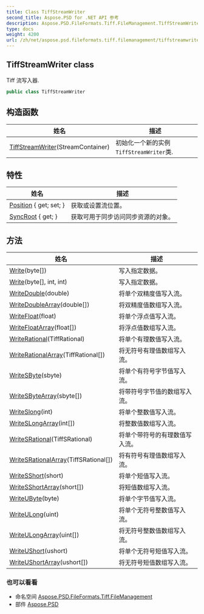 ```yaml
---
title: Class TiffStreamWriter
second_title: Aspose.PSD for .NET API 参考
description: Aspose.PSD.FileFormats.Tiff.FileManagement.TiffStreamWriter 班级. Tiff 流写入器.
type: docs
weight: 4200
url: /zh/net/aspose.psd.fileformats.tiff.filemanagement/tiffstreamwriter/
---
```

## TiffStreamWriter class

Tiff 流写入器.

```csharp
public class TiffStreamWriter
```

## 构造函数

| 姓名 | 描述 |
| --- | --- |
| [TiffStreamWriter](tiffstreamwriter/)(StreamContainer) | 初始化一个新的实例`TiffStreamWriter`类. |

## 特性

| 姓名 | 描述 |
| --- | --- |
| [Position](../../aspose.psd.fileformats.tiff.filemanagement/tiffstreamwriter/position/) { get; set; } | 获取或设置流位置。 |
| [SyncRoot](../../aspose.psd.fileformats.tiff.filemanagement/tiffstreamwriter/syncroot/) { get; } | 获取可用于同步访问同步资源的对象。 |

## 方法

| 姓名 | 描述 |
| --- | --- |
| [Write](../../aspose.psd.fileformats.tiff.filemanagement/tiffstreamwriter/write/#write)(byte[]) | 写入指定数据。 |
| [Write](../../aspose.psd.fileformats.tiff.filemanagement/tiffstreamwriter/write/#write_1)(byte[], int, int) | 写入指定数据。 |
| [WriteDouble](../../aspose.psd.fileformats.tiff.filemanagement/tiffstreamwriter/writedouble/)(double) | 将单个双精度值写入流。 |
| [WriteDoubleArray](../../aspose.psd.fileformats.tiff.filemanagement/tiffstreamwriter/writedoublearray/)(double[]) | 将双精度值数组写入流。 |
| [WriteFloat](../../aspose.psd.fileformats.tiff.filemanagement/tiffstreamwriter/writefloat/)(float) | 将单个浮点值写入流。 |
| [WriteFloatArray](../../aspose.psd.fileformats.tiff.filemanagement/tiffstreamwriter/writefloatarray/)(float[]) | 将浮点值数组写入流。 |
| [WriteRational](../../aspose.psd.fileformats.tiff.filemanagement/tiffstreamwriter/writerational/)(TiffRational) | 将单个有理数值写入流。 |
| [WriteRationalArray](../../aspose.psd.fileformats.tiff.filemanagement/tiffstreamwriter/writerationalarray/)(TiffRational[]) | 将无符号有理值数组写入流。 |
| [WriteSByte](../../aspose.psd.fileformats.tiff.filemanagement/tiffstreamwriter/writesbyte/)(sbyte) | 将单个有符号字节值写入流。 |
| [WriteSByteArray](../../aspose.psd.fileformats.tiff.filemanagement/tiffstreamwriter/writesbytearray/)(sbyte[]) | 将带符号字节值的数组写入流。 |
| [WriteSlong](../../aspose.psd.fileformats.tiff.filemanagement/tiffstreamwriter/writeslong/)(int) | 将单个整数值写入流。 |
| [WriteSLongArray](../../aspose.psd.fileformats.tiff.filemanagement/tiffstreamwriter/writeslongarray/)(int[]) | 将整数值数组写入流。 |
| [WriteSRational](../../aspose.psd.fileformats.tiff.filemanagement/tiffstreamwriter/writesrational/)(TiffSRational) | 将单个带符号的有理数值写入流。 |
| [WriteSRationalArray](../../aspose.psd.fileformats.tiff.filemanagement/tiffstreamwriter/writesrationalarray/)(TiffSRational[]) | 将有符号有理值数组写入流。 |
| [WriteSShort](../../aspose.psd.fileformats.tiff.filemanagement/tiffstreamwriter/writesshort/)(short) | 将单个短值写入流。 |
| [WriteSShortArray](../../aspose.psd.fileformats.tiff.filemanagement/tiffstreamwriter/writesshortarray/)(short[]) | 将短值数组写入流。 |
| [WriteUByte](../../aspose.psd.fileformats.tiff.filemanagement/tiffstreamwriter/writeubyte/)(byte) | 将单个字节值写入流。 |
| [WriteULong](../../aspose.psd.fileformats.tiff.filemanagement/tiffstreamwriter/writeulong/)(uint) | 将单个无符号整数值写入流。 |
| [WriteULongArray](../../aspose.psd.fileformats.tiff.filemanagement/tiffstreamwriter/writeulongarray/)(uint[]) | 将无符号整数值数组写入流。 |
| [WriteUShort](../../aspose.psd.fileformats.tiff.filemanagement/tiffstreamwriter/writeushort/)(ushort) | 将单个无符号短值写入流。 |
| [WriteUShortArray](../../aspose.psd.fileformats.tiff.filemanagement/tiffstreamwriter/writeushortarray/)(ushort[]) | 将无符号短值数组写入流。 |

### 也可以看看

* 命名空间 [Aspose.PSD.FileFormats.Tiff.FileManagement](../../aspose.psd.fileformats.tiff.filemanagement/)
* 部件 [Aspose.PSD](../../)


